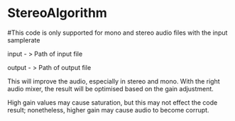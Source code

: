 # StereoAlgorithm

#This code is only supported for mono and stereo audio files with the input samplerate

input  - > Path of input file

output - > Path of output file

This will improve the audio, especially in stereo and mono.
With the right audio mixer, the result will be optimised based on the gain adjustment.

High gain values may cause saturation, but this may not effect the code result; nonetheless, 
higher gain may cause audio to become corrupt.
